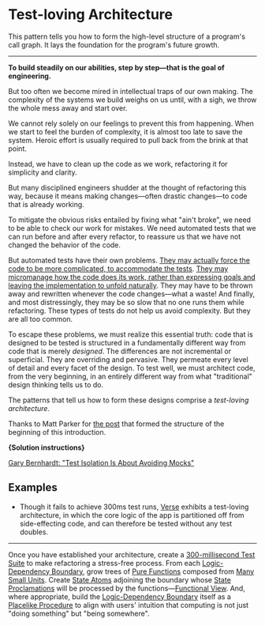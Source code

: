 # Test-loving Architecture

This pattern tells you how to form the high-level structure of a program's call graph.
It lays the foundation for the program's future growth.

---

**To build steadily on our abilities, step by step—that is the goal of engineering.**

But too often we become mired in intellectual traps of our own making.
The complexity of the systems we build weighs on us until, with a sigh,
we throw the whole mess away and start over.

We cannot rely solely on our feelings to prevent this from happening.
When we start to feel the burden of complexity, it is almost too late
to save the system. Heroic effort is usually required to pull back from
the brink at that point.

Instead, we have to clean up the code as we work, refactoring it for
simplicity and clarity.

But many disciplined engineers shudder at the thought of refactoring this way,
because it means making changes—often drastic changes—to code that is already working.

To mitigate the obvious risks entailed by fixing what "ain't broke", we need to
be able to check our work for mistakes. We need automated tests that we can
run before and after every refactor, to reassure us that we have not
changed the behavior of the code.

But automated tests have their own problems.
[They may actually force the code to be more complicated, to accommodate the
tests](https://dhh.dk//2014/test-induced-design-damage.html).
[They may micromanage how the code does its work, rather than expressing goals and leaving
the implementation to unfold naturally](https://rbcs-us.com/documents/Why-Most-Unit-Testing-is-Waste.pdf).
They may have to be thrown away and rewritten whenever the code changes—what a waste!
And finally, and most distressingly, they may be so slow that no one runs
them while refactoring.
These types of tests do not help us avoid complexity. But they are all too common.

To escape these problems, we must realize this essential truth: code that is designed
to be tested is structured in a fundamentally different way from code that is
merely *designed*. The differences are not incremental or superficial. They are overriding
and pervasive. They permeate every level of detail and every facet of the design.
To test well, we must architect code, from the very beginning, in an entirely different
way from what "traditional" design thinking tells us to do.

The patterns that tell us how to form these designs comprise a *test-loving architecture*.

Thanks to Matt Parker for [the post](https://builttoadapt.io/why-tdd-489fdcdda05e)
that formed the structure of the beginning of this introduction.

**{Solution instructions}**

[Gary Bernhardt: "Test Isolation Is About Avoiding Mocks"](https://www.destroyallsoftware.com/blog/2014/test-isolation-is-about-avoiding-mocks)

## Examples

- Though it fails to achieve 300ms test runs, [Verse](https://github.com/benchristel/verse) exhibits
  a test-loving architecture, in which the core logic of the app is partitioned off from
  side-effecting code, and can therefore be tested without any test doubles.

---

Once you have established your architecture, create a [300-millisecond Test Suite](./300-ms-test-suite.md)
to make refactoring a stress-free process. From each [Logic-Dependency Boundary](./logic-dependency-boundary.md),
grow trees of [Pure Functions](./pure-functions.md) composed from [Many Small Units](./many-small-units.md).
Create [State Atoms](./state-atoms.md) adjoining the boundary whose [State Proclamations](./state-proclamations)
will be processed by the functions—[Functional View](./functional-view.md).
And, where appropriate, build the [Logic-Dependency Boundary](./logic-dependency-boundary.md)
itself as a [Placelike Procedure](./placelike-procedures.md) to align with
users' intuition that computing is not just "doing something" but "being somewhere".
